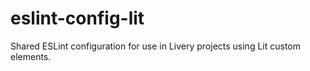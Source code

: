 # eslint-config-lit
Shared ESLint configuration for use in Livery projects using Lit custom elements.

